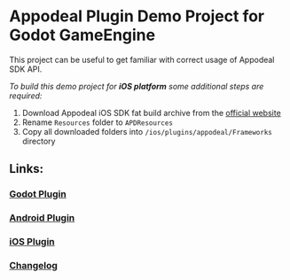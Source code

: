 # Appodeal Plugin Demo Project for Godot GameEngine

This project can be useful to get familiar with correct usage of Appodeal SDK API.

*To build this demo project for **iOS platform** some additional steps are required:*

1. Download Appodeal iOS SDK fat build archive from the [official website](https://wiki.appodeal.com/en/ios/get-started)
2. Rename `Resources` folder to `APDResources`
3. Copy all downloaded folders into `/ios/plugins/appodeal/Frameworks` directory

## Links:

### [Godot Plugin](https://github.com/DmitriiFeshchenko/godot-appodeal-editor-plugin)

### [Android Plugin](https://github.com/DmitriiFeshchenko/godot-appodeal-android-plugin)

### [iOS Plugin](https://github.com/DmitriiFeshchenko/godot-appodeal-ios-plugin)

### [Changelog](CHANGELOG.md)
